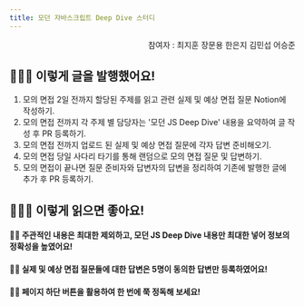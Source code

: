 ```yaml
---
title: 모던 자바스크립트 Deep Dive 스터디
---
```


<div align="right">
  참여자 : 
  <a src="https://github.com/JitHoon" alt="최지훈"> 최지훈 </a>
  <a src="https://github.com/moonyah" alt="장문용"> 장문용 </a>
  <a src="https://github.com/lilviolie" alt="한은지"> 한은지</a>
  <a src="https://github.com/LikeFireAndSky" alt="김민섭"> 김민섭</a>
  <a src="https://github.com/seungjun222" alt="어승준"> 어승준</a>
</div>

## 🧑🏻‍💻 이렇게 글을 발행했어요!

1. 모의 면접 2일 전까지 할당된 주제를 읽고 관련 실제 및 예상 면접 질문 Notion에 작성하기.
2. 모의 면접 전까지 각 주제 별 담당자는 '모던 JS Deep Dive' 내용을 요약하여 글 작성 후 PR 등록하기.
3. 모의 면접 전까지 업로드 된 실제 및 예상 면접 질문에 각자 답변 준비해오기.
4. 모의 면접 당일 사다리 타기를 통해 랜덤으로 모의 면접 질문 및 답변하기.
5. 모의 면접이 끝나면 질문 준비자와 답변자의 답변을 정리하여 기존에 발행한 글에 추가 후 PR 등록하기.

## 🧑🏻‍💻 이렇게 읽으면 좋아요!

#### 👊🏻 주관적인 내용은 최대한 제외하고, 모던 JS Deep Dive 내용만 최대한 넣어 정보의 정확성을 높였어요!

#### 👊🏻 실제 및 예상 면접 질문들에 대한 답변은 5명이 동의한 답변만 등록하였어요!

#### 👊🏻 페이지 하단 버튼을 활용하여 한 번에 쭉 정독해 보세요!